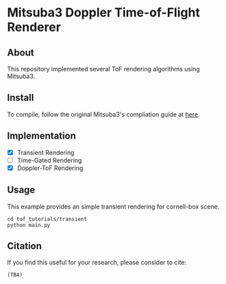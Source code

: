 Mitsuba3 Doppler Time-of-Flight Renderer
===================================
## About
This repository implemented several ToF rendering algorithms using Mitsuba3.

## Install
To compile, follow the original Mitsuba3's compliation guide at [here](https://github.com/mitsuba-renderer/mitsuba3).

## Implementation
- [x] Transient Rendering
- [ ] Time-Gated Rendering
- [x] Doppler-ToF Rendering

## Usage 
This example provides an simple transient rendering for cornell-box scene.
```
cd tof_tutorials/transient
python main.py
```

## Citation
If you find this useful for your research, please consider to cite:
```
(TBA)
```
